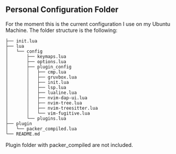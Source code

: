 ## Personal Configuration Folder

For the moment this is the current configuration I use on my Ubuntu Machine.
The folder structure is the following:

```
├── init.lua
├── lua
│   └── config
│       ├── keymaps.lua
│       ├── options.lua
│       ├── plugin_config
│       │   ├── cmp.lua
│       │   ├── gruvbox.lua
│       │   ├── init.lua
│       │   ├── lsp.lua
│       │   ├── lualine.lua
│       │   ├── nvim-dap-ui.lua
│       │   ├── nvim-tree.lua
│       │   ├── nvim-treesitter.lua
│       │   └── vim-fugitive.lua
│       └── plugins.lua
├── plugin
│   └── packer_compiled.lua
└── README.md

```

Plugin folder with packer_compiled are not included.
